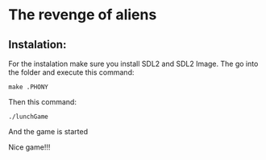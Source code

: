 # The revenge of aliens

## Instalation:


For the instalation make sure you install SDL2 and SDL2 Image.
The go into the folder and execute this command:
```
make .PHONY
```

Then this command:
```
./lunchGame
```

And the game is started

Nice game!!!
